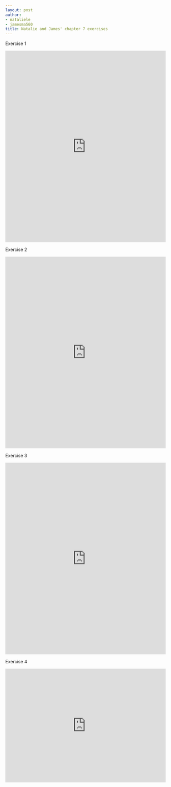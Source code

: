```yaml
---
layout: post
author: 
- nataliele
- jamesma560
title: Natalie and James' chapter 7 exercises
---
```


Exercise 1
<iframe src="https://trinket.io/embed/python3/82572a168f" width="100%" height="600" frameborder="0" marginwidth="0" marginheight="0" allowfullscreen></iframe>

Exercise 2
<iframe src="https://trinket.io/embed/python3/223e790e63" width="100%" height="600" frameborder="0" marginwidth="0" marginheight="0" allowfullscreen></iframe>

Exercise 3
<iframe src="https://trinket.io/embed/python3/35ba9fb1e9" width="100%" height="600" frameborder="0" marginwidth="0" marginheight="0" allowfullscreen></iframe>

Exercise 4
<iframe src="https://trinket.io/embed/python3/85a887bfd7" width="100%" height="356" frameborder="0" marginwidth="0" marginheight="0" allowfullscreen></iframe>

